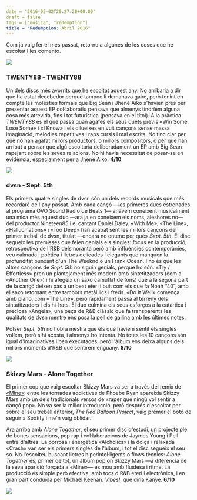 ```yaml
---
date = "2016-05-02T20:27:20+00:00"
draft = false
tags = ["música", "redemption"]
title = "Redemption: Abril 2016"
---
```

Com ja vaig fer el mes passat, retorno a algunes de les coses que he escoltat i les comento. 

<!-- more -->

<img class="pImageFull" src="https://65.media.tumblr.com/0ca74db8136b63c2ab007aa1835f0109/tumblr_o6uryrLGaG1u00ofno3_1280.png">

### TWENTY88 - TWENTY88

Un dels discs més avorrits que he escoltat aquest any. No arribaria a dir que ha estat decebedor perquè tampoc li demanava gaire, però tenint en compte les molèsties formals que Big Sean i Jhené Aiko s'havien pres per presentar aquest EP col·laboratiu pensava que almenys tindríem alguna cosa més atrevida, fins i tot futurística (pensava en el títol). A la pràctica *TWENTY88* és el que passa quan agafes els seus duets previs «Win Some, Lose Some» i «I Know» i els dilueixes en vuit cançons sense massa imaginació, melodies repetitives i raps cursis i mal escrits. No tinc clar per què no han agafat millors productors, o millors compositors, o per què han arribat a pensar que algú escoltaria deliberadament un EP amb Big Sean rapejant sobre les seves relacions. No hi havia necessitat de posar-se en evidència, especialment per a Jhené Aiko. **4/10**

<img class="pImageFull" src="https://66.media.tumblr.com/2163de52271cae670ddd0878d527d81a/tumblr_o6uryrLGaG1u00ofno1_1280.png">

### dvsn - Sept. 5th

Els primers quatre singles de dvsn són un dels records musicals que més recordaré de l'any passat. Amb cada cançó —les primeres dues estrenades al programa OVO Sound Radio de Beats 1— anàvem coneixent musicalment una mica més aquest duo —ara ja en coneixem els noms, aleshores no— del productor Nineteen85 i el cantant Daniel Daley. «With Me», «The Line», «Hallucinations» i «Too Deep» han acabat sent les millors cançons del primer treball de dvsn, titulat —encara no entenc per què» *Sept. 5th*. El disc segueix les premisses que feien genials els singles: focus en la producció, retrospectiva de l'R&B dels noranta però amb influències contemporànies, veu calmada i poètica i lletres delicades i elegants que manquen la profunditat punxant d'un The Weeknd o un Frank Ocean. I no és que les altres cançons de *Sept. 5th* no siguin genials, perquè ho són. «Try / Effortless» pren un plantejament més modern amb sintetitzadors (com a «Another One») i hi afegeix un saxo camuflat de fons) que a la segona part de la cançó deixen pas a un beat eteri i buit com els que fa Noah “40”, amb el saxo retornant entre tambors metàl·lics i freds. «Do It Well» comença amb piano, com «The Line», però ràpidament passa al terreny dels sintatitzadors i els hi-hats. El duo culmina els seus esforços a la catàrtica i preciosa «Angela», una peça de R&B clàssic que fa transparents les qualitats de dvsn mentre ens posa la pell de gallina amb les últimes notes. 

Potser *Sept. 5th* no l'obra mestra que els que havíem sentit els singles volíem, però s'hi acosta, i almenys ho intenta. No totes les 10 cançons són igual d'imaginatives i ben executades, però l'àlbum ens deixa alguns dels millors moments d'R&B que sentirem enguany. **8/10**

<img class="pImageFull" src="https://67.media.tumblr.com/650218b07921d97b92dd9b731dd3a725/tumblr_o6uryrLGaG1u00ofno2_1280.png">

### Skizzy Mars - Alone Together

El primer cop que vaig escoltar Skizzy Mars va ser a través del remix de [«Mine»](https://soundcloud.com/michaelkeenanaudio/mine): entre les tornades addictives de Phoebe Ryan apareixia Skizzy Mars amb un dels tradicionals versos de «raper que ningú vol sentir a cançó pop». No va ser la millor introducció, però després d'escoltar per sobre el seu treball anterior, *The Red Balloon Project*, vaig prémer el botó de seguir a Spotify i me'n vaig oblidar. 

Ara arriba amb *Alone Together*, el seu primer disc d'estudi, un projecte ple de bones sensacions, pop rap i col·laboracions de Jaymes Young i Pell entre d'altres. La borrosa i energètica «Alcholics» i la dolça i relaxada «Crash» van ser els primers singles de l'àlbum, i tot el disc segueix el seu so. No l'escolteu buscant lletres hiperintel·ligents o flows tècnics: *Alone Together* és, primer de tot, un àlbum pop on Skizzy Mars —a diferència de la seva aparició forçada a «Mine»— es mou amb fluïdesa i ritme. La producció és simple però efectiva, amb tocs d'R&B eteri i electrònica, i en gran part conduïda per Michael Keenan. *Vibes!*, que diria Kanye. **6/10**

<img id="splashFade" src="http://i.imgur.com/kCFBJdm.jpg">